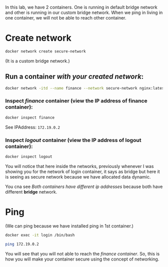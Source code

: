 In this lab, we have 2 containers. One is running in default bridge network and other is running in our custom bridge network. When we ping in living in one container, we will not be able to reach other container.

# Create network 



```bash
docker network create secure-network 
```

(It is a custom bridge network.)


## Run a container *with your created network*:


```bash
docker network -itd --name finance --network secure-network nginx:latest
```

### Inspect *finance* container (view the IP address of finance container):

```bash
docker inspect finance 
```

See IPAddress: `172.19.0.2`




### Inspect *logout* container (view the IP address of logout container):


```bash
docker inspect logout
```



You will notice that here inside the networks, previously whenever I was showing you for the network of login container, it says as bridge but here it is seeing as secure network because we have allocated data dynamic.


You cna see *Both containers have different ip addresses* because both have different **bridge** network.



# Ping

(We can ping because we have installed ping in 1st container.)

```bash
docker exec -it login /bin/bash 
```

```bash
ping 172.19.0.2
```


You will see that you will not able to reach the *finance container*. So, this is how you will make your container secure using the concept of networking.
